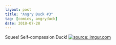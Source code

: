 ```yaml
---
layout: post
title: "Angry Duck #3"
tag: [comics, angryduck]
date: 2018-07-28
---
```


Squee! Self-compassion Duck!  <!-- #33 -->
[![](https://i.imgur.com/sZ044XH.jpg "source: imgur.com")](https://i.imgur.com/sZ044XH.jpg)
